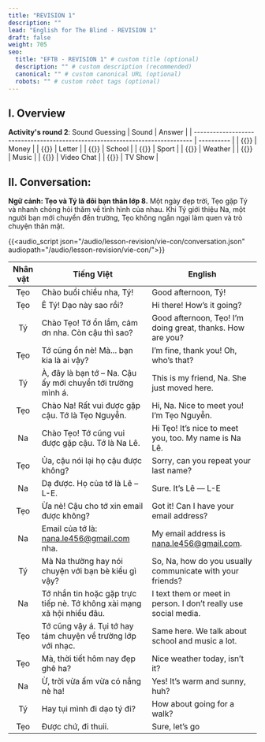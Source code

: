 ```yaml
---
title: "REVISION 1"
description: ""
lead: "English for The Blind - REVISION 1"
draft: false
weight: 705
seo:
  title: "EFTB - REVISION 1" # custom title (optional)
  description: "" # custom description (recommended)
  canonical: "" # custom canonical URL (optional)
  robots: "" # custom robot tags (optional)
---
```


## I. Overview

**Activity's round 2**: Sound Guessing
| Sound                                                                         | Answer     |
| ----------------------------------------------------------------------------- | ---------- |
| {{<audio-player src="/audio/lesson-revision/sound_guessing/money.mp3" >}}     | Money      |
| {{<audio-player src="/audio/lesson-revision/sound_guessing/letter.mp3" >}}    | Letter     |
| {{<audio-player src="/audio/lesson-revision/sound_guessing/school.mp3" >}}    | School     |
| {{<audio-player src="/audio/lesson-revision/sound_guessing/sport.mp3" >}}     | Sport      |
| {{<audio-player src="/audio/lesson-revision/sound_guessing/weather.mp3" >}}   | Weather    |
| {{<audio-player src="/audio/lesson-revision/sound_guessing/music.mp3" >}}     | Music      |
| {{<audio-player src="/audio/lesson-revision/sound_guessing/videochat.mp3" >}} | Video Chat |
| {{<audio-player src="/audio/lesson-revision/sound_guessing/tvshow.mp3" >}}    | TV Show    |


## II. Conversation:

**Ngữ cảnh: Tẹo và Tý là đôi bạn thân lớp 8\.** Một ngày đẹp trời, Tẹo gặp Tý và nhanh chóng hỏi thăm về tình hình của nhau. Khi Tý giới thiệu Na, một người bạn mới chuyển đến trường, Tẹo không ngần ngại làm quen và trò chuyện thân mật.

{{<audio_script json="/audio/lesson-revision/vie-con/conversation.json" audiopath="/audio/lesson-revision/vie-con/">}}


| Nhân vật | Tiếng Việt                                                             | English                                                         |
| :------: | ---------------------------------------------------------------------- | --------------------------------------------------------------- |
|   Tẹo    | Chào buổi chiều nha, Tý\!                                              | Good afternoon, Tý\!                                            |
|   Tẹo    | Ê Tý\! Dạo này sao rồi?                                                | Hi there\! How’s it going?                                      |
|    Tý    | Chào Tẹo\! Tớ ổn lắm, cảm ơn nha. Còn cậu thì sao?                     | Good afternoon, Tẹo\! I’m doing great, thanks. How are you?     |
|   Tẹo    | Tớ cũng ổn nè\! Mà... bạn kia là ai vậy?                               | I’m fine, thank you\! Oh, who’s that?                           |
|    Tý    | À, đây là bạn tớ – Na. Cậu ấy mới chuyển tới trường mình á.            | This is my friend, Na. She just moved here.                     |
|   Tẹo    | Chào Na\! Rất vui được gặp cậu. Tớ là Tẹo Nguyễn.                      | Hi, Na. Nice to meet you\! I’m Tẹo Nguyễn.                      |
|    Na    | Chào Tẹo\! Tớ cũng vui được gặp cậu. Tớ là Na Lê.                      | Hi Tẹo\! It’s nice to meet you, too. My name is Na Lê.          |
|   Tẹo    | Ủa, cậu nói lại họ cậu được không?                                     | Sorry, can you repeat your last name?                           |
|    Na    | Dạ được. Họ của tớ là Lê – L-E.                                        | Sure. It’s Lê — L-E                                             |
|   Tẹo    | Ừa nè\! Cậu cho tớ xin email được không?                               | Got it\! Can I have your email address?                         |
|    Na    | Email của tớ là: nana.le456@gmail.com nha.                             | My email address is nana.le456@gmail.com.                       |
|    Tý    | Mà Na thường hay nói chuyện với bạn bè kiểu gì vậy?                    | So, Na, how do you usually communicate with your friends?       |
|    Na    | Tớ nhắn tin hoặc gặp trực tiếp nè. Tớ không xài mạng xã hội nhiều đâu. | I text them or meet in person. I don’t really use social media. |
|   Tẹo    | Tớ cũng vậy á. Tụi tớ hay tám chuyện về trường lớp với nhạc.           | Same here. We talk about school and music a lot.                |
|   Tẹo    | Mà, thời tiết hôm nay đẹp ghê ha?                                      | Nice weather today, isn’t it?                                   |
|    Na    | Ừ, trời vừa ấm vừa có nắng nè ha\!                                     | Yes\! It’s warm and sunny, huh?                                 |
|    Tý    | Hay tụi mình đi dạo tý đi?                                             | How about going for a walk?                                     |
|   Tẹo    | Được chứ, đi thuii.                                                    | Sure, let’s go                                                  |
